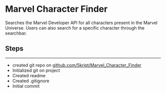 # Marvel Character Finder
Searches the Marvel Developer API for all characters present in the Marvel Universe. Users can also search for a specific character through the searchbar.

## Steps
---
- created git repo on [github.com/5kript/Marvel_Character_Finder](https://github.com/5kript/Marvel_Character_Finder)
- Initialized git on project
- Created readme
- Created .gitignore
- Initial commit
